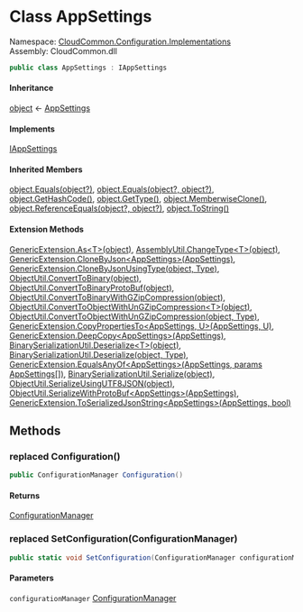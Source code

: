 #  Class AppSettings

Namespace: [CloudCommon.Configuration.Implementations](CloudCommon.Configuration.Implementations.md)  
Assembly: CloudCommon.dll  

```csharp
public class AppSettings : IAppSettings
```

#### Inheritance

[object](https://learn.microsoft.com/dotnet/api/system.object) ← 
[AppSettings](CloudCommon.Configuration.Implementations.AppSettings.md)

#### Implements

[IAppSettings](CloudCommon.Configuration.Interface.IAppSettings.md)

#### Inherited Members

[object.Equals\(object?\)](https://learn.microsoft.com/dotnet/api/system.object.equals\#system\-object\-equals\(system\-object\)), 
[object.Equals\(object?, object?\)](https://learn.microsoft.com/dotnet/api/system.object.equals\#system\-object\-equals\(system\-object\-system\-object\)), 
[object.GetHashCode\(\)](https://learn.microsoft.com/dotnet/api/system.object.gethashcode), 
[object.GetType\(\)](https://learn.microsoft.com/dotnet/api/system.object.gettype), 
[object.MemberwiseClone\(\)](https://learn.microsoft.com/dotnet/api/system.object.memberwiseclone), 
[object.ReferenceEquals\(object?, object?\)](https://learn.microsoft.com/dotnet/api/system.object.referenceequals), 
[object.ToString\(\)](https://learn.microsoft.com/dotnet/api/system.object.tostring)

#### Extension Methods

[GenericExtension.As<T\>\(object\)](CloudCommon.Extensions.GenericExtension.md\#CloudCommon\_Extensions\_GenericExtension\_As\_\_1\_System\_Object\_), 
[AssemblyUtil.ChangeType<T\>\(object\)](CloudCommon.Utils.AssemblyUtil.md\#CloudCommon\_Utils\_AssemblyUtil\_ChangeType\_\_1\_System\_Object\_), 
[GenericExtension.CloneByJson<AppSettings\>\(AppSettings\)](CloudCommon.Extensions.GenericExtension.md\#CloudCommon\_Extensions\_GenericExtension\_CloneByJson\_\_1\_\_\_0\_), 
[GenericExtension.CloneByJsonUsingType\(object, Type\)](CloudCommon.Extensions.GenericExtension.md\#CloudCommon\_Extensions\_GenericExtension\_CloneByJsonUsingType\_System\_Object\_System\_Type\_), 
[ObjectUtil.ConvertToBinary\(object\)](CloudCommon.Utils.ObjectUtil.md\#CloudCommon\_Utils\_ObjectUtil\_ConvertToBinary\_System\_Object\_), 
[ObjectUtil.ConvertToBinaryProtoBuf\(object\)](CloudCommon.Utils.ObjectUtil.md\#CloudCommon\_Utils\_ObjectUtil\_ConvertToBinaryProtoBuf\_System\_Object\_), 
[ObjectUtil.ConvertToBinaryWithGZipCompression\(object\)](CloudCommon.Utils.ObjectUtil.md\#CloudCommon\_Utils\_ObjectUtil\_ConvertToBinaryWithGZipCompression\_System\_Object\_), 
[ObjectUtil.ConvertToObjectWithUnGZipCompression<T\>\(object\)](CloudCommon.Utils.ObjectUtil.md\#CloudCommon\_Utils\_ObjectUtil\_ConvertToObjectWithUnGZipCompression\_\_1\_System\_Object\_), 
[ObjectUtil.ConvertToObjectWithUnGZipCompression\(object, Type\)](CloudCommon.Utils.ObjectUtil.md\#CloudCommon\_Utils\_ObjectUtil\_ConvertToObjectWithUnGZipCompression\_System\_Object\_System\_Type\_), 
[GenericExtension.CopyPropertiesTo<AppSettings, U\>\(AppSettings, U\)](CloudCommon.Extensions.GenericExtension.md\#CloudCommon\_Extensions\_GenericExtension\_CopyPropertiesTo\_\_2\_\_\_0\_\_\_1\_), 
[GenericExtension.DeepCopy<AppSettings\>\(AppSettings\)](CloudCommon.Extensions.GenericExtension.md\#CloudCommon\_Extensions\_GenericExtension\_DeepCopy\_\_1\_\_\_0\_), 
[BinarySerializationUtil.Deserialize<T\>\(object\)](CloudCommon.Utils.BinarySerializationUtil.md\#CloudCommon\_Utils\_BinarySerializationUtil\_Deserialize\_\_1\_System\_Object\_), 
[BinarySerializationUtil.Deserialize\(object, Type\)](CloudCommon.Utils.BinarySerializationUtil.md\#CloudCommon\_Utils\_BinarySerializationUtil\_Deserialize\_System\_Object\_System\_Type\_), 
[GenericExtension.EqualsAnyOf<AppSettings\>\(AppSettings, params AppSettings\[\]\)](CloudCommon.Extensions.GenericExtension.md\#CloudCommon\_Extensions\_GenericExtension\_EqualsAnyOf\_\_1\_\_\_0\_\_\_0\_\_\_), 
[BinarySerializationUtil.Serialize\(object\)](CloudCommon.Utils.BinarySerializationUtil.md\#CloudCommon\_Utils\_BinarySerializationUtil\_Serialize\_System\_Object\_), 
[ObjectUtil.SerializeUsingUTF8JSON\(object\)](CloudCommon.Utils.ObjectUtil.md\#CloudCommon\_Utils\_ObjectUtil\_SerializeUsingUTF8JSON\_System\_Object\_), 
[ObjectUtil.SerializeWithProtoBuf<AppSettings\>\(AppSettings\)](CloudCommon.Utils.ObjectUtil.md\#CloudCommon\_Utils\_ObjectUtil\_SerializeWithProtoBuf\_\_1\_\_\_0\_), 
[GenericExtension.ToSerializedJsonString<AppSettings\>\(AppSettings, bool\)](CloudCommon.Extensions.GenericExtension.md\#CloudCommon\_Extensions\_GenericExtension\_ToSerializedJsonString\_\_1\_\_\_0\_System\_Boolean\_)

## Methods

### replaced Configuration\(\)

```csharp
public ConfigurationManager Configuration()
```

#### Returns

 [ConfigurationManager](https://learn.microsoft.com/dotnet/api/microsoft.extensions.configuration.configurationmanager)

### replaced SetConfiguration\(ConfigurationManager\)

```csharp
public static void SetConfiguration(ConfigurationManager configurationManager)
```

#### Parameters

`configurationManager` [ConfigurationManager](https://learn.microsoft.com/dotnet/api/microsoft.extensions.configuration.configurationmanager)

